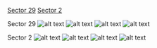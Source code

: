 [Sector 29](#sector29)
[Sector 2](#sector2)

<a name = "sector29"></a>
Sector 29
![alt text](/images/WASP-097_Sector_29/WASP-097_Sector_29_a_TimeSeries.png)
![alt text](/images/WASP-097_Sector_29/WASP-097_Sector_29_b_FoldedLightCurve.png)
![alt text](/images/WASP-097_Sector_29/WASP-097_Sector_29_b_IndividualTransitsWithFit.png)
![alt text](/images/WASP-097_Sector_29/WASP-097_Sector_29_c_TimingResiduals.png)

<a name = "sector2"></a>
Sector 2
![alt text](/images/WASP-097_Sector_2/WASP-097_Sector_2_a_TimeSeries.png)
![alt text](/images/WASP-097_Sector_2/WASP-097_Sector_2_b_FoldedLightCurve.png)
![alt text](/images/WASP-097_Sector_2/WASP-097_Sector_2_b_IndividualTransitsWithFit.png)
![alt text](/images/WASP-097_Sector_2/WASP-097_Sector_2_c_TimingResiduals.png)

